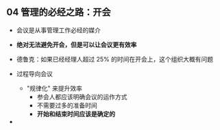 ## 04 管理的必经之路：开会

- 会议是从事管理工作必经的媒介
- **绝对无法避免开会，但是可以让会议更有效率**
- 德鲁克：如果已经经理人超过 25% 的时间在开会上，这个组织大概有问题





- 过程导向会议
  - "规律化" 来提升效率
    - 参会人都应该明确会议的运作方式
    - 不需要过多的准备时间
    - **开始和结束时间应该是确定的**
- 